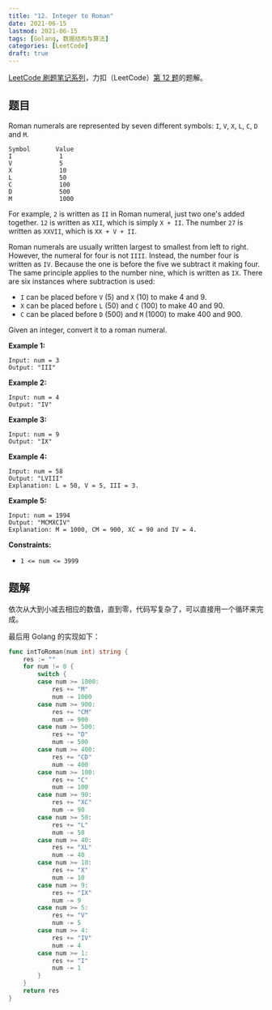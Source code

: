 ```yaml
---
title: "12. Integer to Roman"
date: 2021-06-15
lastmod: 2021-06-15
tags: [Golang, 数据结构与算法]
categories: [LeetCode]
draft: true
---
```


[LeetCode 刷题笔记系列](/posts/leetcode/leetcode)，力扣（LeetCode）[第 12 题](https://leetcode-cn.com/problems/integer-to-roman)的题解。

<!--more-->

## 题目

Roman numerals are represented by seven different symbols: `I`, `V`, `X`, `L`, `C`, `D` and `M`.

```text
Symbol       Value
I             1
V             5
X             10
L             50
C             100
D             500
M             1000
```

For example, `2` is written as `II` in Roman numeral, just two one's added together. `12` is written as `XII`, which is simply `X + II`. The number `27` is written as `XXVII`, which is `XX + V + II`.

Roman numerals are usually written largest to smallest from left to right. However, the numeral for four is not `IIII`. Instead, the number four is written as `IV`. Because the one is before the five we subtract it making four. The same principle applies to the number nine, which is written as `IX`. There are six instances where subtraction is used:

- `I` can be placed before `V` (5) and `X` (10) to make 4 and 9.
- `X` can be placed before `L` (50) and `C` (100) to make 40 and 90.
- `C` can be placed before `D` (500) and `M` (1000) to make 400 and 900.

Given an integer, convert it to a roman numeral.

**Example 1:**

```text
Input: num = 3
Output: "III"
```

**Example 2:**

```text
Input: num = 4
Output: "IV"
```

**Example 3:**

```text
Input: num = 9
Output: "IX"
```

**Example 4:**

```text
Input: num = 58
Output: "LVIII"
Explanation: L = 50, V = 5, III = 3.
```

**Example 5:**

```text
Input: num = 1994
Output: "MCMXCIV"
Explanation: M = 1000, CM = 900, XC = 90 and IV = 4.
```

**Constraints:**

- `1 <= num <= 3999`

## 题解

依次从大到小减去相应的数值，直到零，代码写复杂了，可以直接用一个循环来完成。

最后用 Golang 的实现如下：

```go
func intToRoman(num int) string {
    res := ""
    for num != 0 {
        switch {
        case num >= 1000:
            res += "M"
            num -= 1000
        case num >= 900:
            res += "CM"
            num -= 900
        case num >= 500:
            res += "D"
            num -= 500
        case num >= 400:
            res += "CD"
            num -= 400
        case num >= 100:
            res += "C"
            num -= 100
        case num >= 90:
            res += "XC"
            num -= 90
        case num >= 50:
            res += "L"
            num -= 50
        case num >= 40:
            res += "XL"
            num -= 40
        case num >= 10:
            res += "X"
            num -= 10
        case num >= 9:
            res += "IX"
            num -= 9
        case num >= 5:
            res += "V"
            num -= 5
        case num >= 4:
            res += "IV"
            num -= 4
        case num >= 1:
            res += "I"
            num -= 1
        }
    }
    return res
}
```

